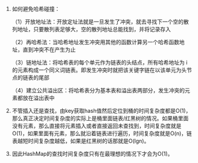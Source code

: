 1. 如何避免哈希碰撞：

    （1）开放地址法：开放定址法就是一旦发生了冲突，就去寻找下一个空的散列地址，只要散列表足够大，空的散列地址总能找到，并将记录存入

    （2）再哈希法：当哈希地址发生冲突用其他的函数计算另一个哈希函数地址，直到冲突不在产生为止

    （3）链地址法：将哈希表的每个单元作为链表的头结点，所有哈希地址为 i 的元素构成一个同义词链表。即发生冲突时就把该关键字链在以该单元为头节点的链表的尾部

    （4）建立公共溢出区：将哈希表分为基本表和溢出表两部分，发生冲突的元素都放在溢出表中

2. 不管插入还是查找，由key获取hash值然后定位到桶的时间复杂度都是O(1)，那么真正决定时间复杂度的实际上是桶里面链表/红黑树的情况。如果桶里面没有元素，那么直接将元素插入或者直接返回未查找到，时间复杂度就是O(1)，如果里面有元素，那么就沿着链表进行遍历，时间复杂度就是O(n)，链表越短时间复杂度越低，如果是红黑树的话那就是O(lgn)。

3. 因此HashMap的查找时间复杂度只有在最理想的情况下才会为O(1)。